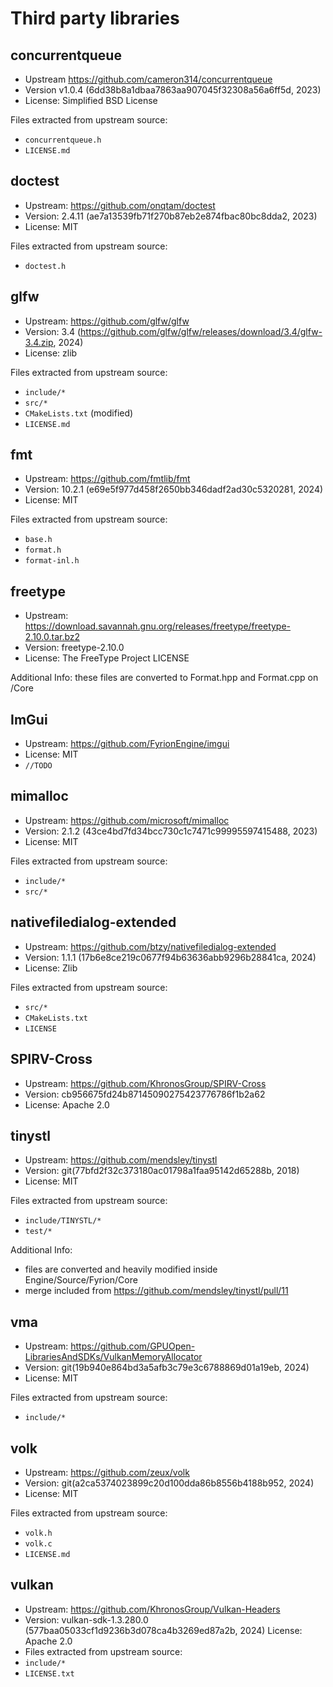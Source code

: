 # Third party libraries

## concurrentqueue
- Upstream https://github.com/cameron314/concurrentqueue
- Version v1.0.4 (6dd38b8a1dbaa7863aa907045f32308a56a6ff5d, 2023)
- License: Simplified BSD License

Files extracted from upstream source:
- `concurrentqueue.h`
- `LICENSE.md`

## doctest
- Upstream: https://github.com/onqtam/doctest
- Version: 2.4.11 (ae7a13539fb71f270b87eb2e874fbac80bc8dda2, 2023)
- License: MIT
 
Files extracted from upstream source:

- `doctest.h`

## glfw
- Upstream: https://github.com/glfw/glfw
- Version: 3.4 (https://github.com/glfw/glfw/releases/download/3.4/glfw-3.4.zip, 2024)
- License: zlib

Files extracted from upstream source:
- `include/*`
- `src/*`
- `CMakeLists.txt` (modified)
- `LICENSE.md`

## fmt
- Upstream: https://github.com/fmtlib/fmt
- Version: 10.2.1 (e69e5f977d458f2650bb346dadf2ad30c5320281, 2024)
- License: MIT
 
Files extracted from upstream source:

- `base.h`
- `format.h`
- `format-inl.h`

## freetype
- Upstream: https://download.savannah.gnu.org/releases/freetype/freetype-2.10.0.tar.bz2
- Version: freetype-2.10.0
- License: The FreeType Project LICENSE


Additional Info:
these files are converted to Format.hpp and Format.cpp on /Core

## ImGui
- Upstream: https://github.com/FyrionEngine/imgui
- License: MIT
- `//TODO`

## mimalloc
- Upstream: https://github.com/microsoft/mimalloc
- Version: 2.1.2 (43ce4bd7fd34bcc730c1c7471c99995597415488, 2023)
- License: MIT
 
Files extracted from upstream source:
- `include/*`
- `src/*`

## nativefiledialog-extended
- Upstream: https://github.com/btzy/nativefiledialog-extended
- Version: 1.1.1 (17b6e8ce219c0677f94b63636abb9296b28841ca, 2024)
- License: Zlib

Files extracted from upstream source:
- `src/*`
- `CMakeLists.txt`
- `LICENSE`

## SPIRV-Cross
- Upstream: https://github.com/KhronosGroup/SPIRV-Cross
- Version: cb956675fd24b87145090275423776786f1b2a62
- License: Apache 2.0

## tinystl
- Upstream: https://github.com/mendsley/tinystl
- Version: git(77bfd2f32c373180ac01798a1faa95142d65288b, 2018) 
- License: MIT

Files extracted from upstream source:
- `include/TINYSTL/*`
- `test/*`

Additional Info:
- files are converted and heavily modified inside Engine/Source/Fyrion/Core
- merge included from https://github.com/mendsley/tinystl/pull/11

## vma
- Upstream: https://github.com/GPUOpen-LibrariesAndSDKs/VulkanMemoryAllocator
- Version: git(19b940e864bd3a5afb3c79e3c6788869d01a19eb, 2024)
- License: MIT

Files extracted from upstream source:
- `include/*`

## volk
- Upstream: https://github.com/zeux/volk
- Version: git(a2ca5374023899c20d100dda86b8556b4188b952, 2024)
- License: MIT
 
Files extracted from upstream source:
- `volk.h`
- `volk.c`
- `LICENSE.md`

## vulkan
- Upstream: https://github.com/KhronosGroup/Vulkan-Headers
- Version: vulkan-sdk-1.3.280.0 (577baa05033cf1d9236b3d078ca4b3269ed87a2b, 2024)
  License: Apache 2.0
- 
  Files extracted from upstream source:
- `include/*`
- `LICENSE.txt`